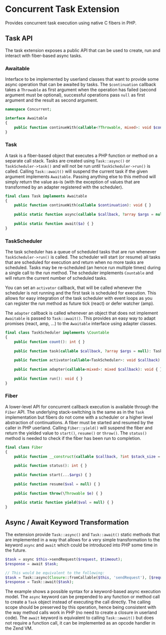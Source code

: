 # Concurrent Task Extension

Provides concurrent task execution using native C fibers in PHP.

## Task API

The task extension exposes a public API that can be used to create, run and interact with fiber-based async tasks.

### Awaitable

Interface to be implemented by userland classes that want to provide some async operation that can be awaited by tasks. The `$continuation` callback takes a `Throwable` as first argument when the operation has failed (second argument must be optional), successful operations pass `null` as first argument and the result as second argument.

```php
namespace Concurrent;

interface Awaitable
{
    public function continueWith(callable<?Throwable, mixed>: void $continuation): void;
}
```

### Task

A task is a fiber-based object that executes a PHP function or method on a separate call stack. Tasks are created using `Task::async()` or `TaskScheduler->task()` and will not be run until `TaskScheduler->run()` is called. Calling `Task::await()` will suspend the current task if the given argument implements `Awaitable`. Passing anything else to this method will simply return the value as-is (with the exception of values that are transformed by an adapter registered with the scheduler).

```php
final class Task implements Awaitable
{
    public function continueWith(callable $continuation): void { }
    
    public static function async(callable $callback, ?array $args = null): Task { }
    
    public static function await($a) { }
}
```

### TaskScheduler

The task scheduler has a queue of scheduled tasks that are run whenever `TaskScheduler->run()` is called. The scheduler will start (or resume) all tasks that are scheduled for execution and return when no more tasks are scheduled. Tasks may be re-scheduled (an hence run multiple times) during a single call to the run method. The scheduler implements `Countable` and will return the current number of scheduled tasks.

You can set an `activator` callback, that will be called whenever the scheduler is not running and the first task is scheduled for execution. This allows for easy integration of the task scheduler with event loops as you can register the run method as future tick (react) or defer watcher (amp).

The `adapter` callback is called whenever an object that does not implement `Awaitable` is passed to `Task::await()`. This provides an easy way to adapt promises (react, amp, ...) to the `Awaitable` interface using adapter classes.

```php
final class TaskScheduler implements \Countable
{
    public function count(): int { }
    
    public function task(callable $callback, ?array $args = null): Task { }
    
    public function activator(callable<TaskScheduler>: void $callback): void { }
    
    public function adapter(callable<mixed>: mixed $callback): void { }
    
    public function run(): void { }
}
```

### Fiber

A lower-level API for concurrent callback execution is available through the `Fiber` API. The underlying stack-switching is the same as in the `Task` implementation but fibers do not come with a scheduler or a higher level abstraction of continuations. A fiber must be started and resumed by the caller in PHP userland. Calling `Fiber::yield()` will suspend the fiber and return the yielded value to `start()`, `resume()` or `throw()`. The `status()` method is needed to check if the fiber has been run to completion.

```php
final class Fiber
{
    public function __construct(callable $callback, ?int $stack_size = null) { }
    
    public function status(): int { }
    
    public function start(...$args) { }
    
    public function resume($val = null) { }
    
    public function throw(\Throwable $e) { }
    
    public static function yield($val = null) { }
}
```

## Async / Await Keyword Transformation

The extension provide `Task::async()` and `Task::await()` static methods that are implemented in a way that allows for a very simple transformation to the keyword `async` and `await` which could be introduced into PHP some time in the future.

```php
$task = async $this->sendRequest($request, $timeout);
$response = await $task;

// This would be equivalent to the following:
$task = Task::async(Closure::fromCallable($this, 'sendRequest'), [$request, $timeout]);
$response = Task::await($task);
```

The example shows a possible syntax for a keyword-based async execution model. The `async` keyword can be prepended to any function or method call to create a `Task` object instead of executing the call directly. The calling scope should be preserved by this operation, hence being consistent with the way method calls work in PHP (no need to create a closure in userland code). The `await` keyword is equivalent to calling `Task::await()` but does not require a function call, it can be implemented as an opcode handler in the Zend VM.
